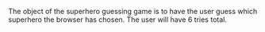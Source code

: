 The object of the superhero guessing game is to have the user guess which superhero the browser
has chosen.  The user will have 6 tries total.
